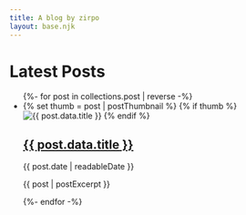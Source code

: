 ```yaml
---
title: A blog by zirpo
layout: base.njk
---
```

# Latest Posts

<ul class="post-list">
{%- for post in collections.post | reverse -%}
  <li class="post-list-item">
    {% set thumb = post | postThumbnail %}
    {% if thumb %}
    <img class="post-thumb" src="{{ thumb }}" alt="{{ post.data.title }}">
    {% endif %}
    <div class="post-list-content">
      <h2><a href="{{ post.url }}">{{ post.data.title }}</a></h2>
      <span class="post-date">{{ post.date | readableDate }}</span>
      <p class="post-excerpt">
        {{ post | postExcerpt }}
      </p>
    </div>
  </li>
{%- endfor -%}
</ul>

